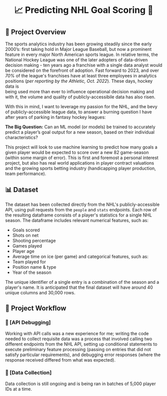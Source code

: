 <div align="center">

# 📈 Predicting NHL Goal Scoring 🏒

</div>

## 🎯 Project Overview

The sports analytics industry has been growing steadily since the early 2000’s:  first taking hold in Major League Baseball, but now a prominent feature in every major North American sports league.  In relative terms, the National Hockey League was one of the later adopters of data-driven decision making - ten years ago a franchise with a single data analyst would be considered on the forefront of adoption.  Fast forward to 2023, and over *70%* of the league's franchises have at least three employees in analytics positions (*per reporting by the Athletic, Oct. 2022*).  These days, hockey data is  
being used more than ever to influence operational decision making and with it, the volume and quality of publicly-accessibile data has also risen.

With this in mind, I want to leverage my passion for the NHL, and the bevy of publicly-accessible league data, to answer a burning question I have after years of parking in fantasy hockey leagues: 

**The Big Question:**  Can an ML model (or models) be trained to accurately predict a player’s goal output for a new season, based on their individual characteristics?

This project will look to use machine learning to predict how many goals a given player would be expected to score over a new 82 game-season (within some margin of error).  This is first and foremost a personal interest project, but also has real world applications in player contract valuations and the growing sports betting industry (handicapping player production, team performance).


## 📊 Dataset

The dataset has been collected directly from the NHL's publicly-accessible API, using pull requests from the `people` and `stats` endpoints.  Each row of the resulting dataframe consists of a player's statistics for a single NHL season.  The dataframe includes relevant numerical features, such as:
  - Goals scored
  - Shots on net
  - Shooting percentage
  - Games played
  - Player age
  - Average time on ice (per game)
and categorical features, such as:
  - Team played for
  - Position name & type
  - Year of the season

The unique identifier of a single entry is a combination of the season and a player's name.  It is anticipated that the final dataset will have around 40 unique columns and 30,000 rows.  


## 🚀 Project Workflow

### 🐛 [API Debugging]
Working with API calls was a new experience for me; writing the code needed to collect requisite data was a process that involved calling two different endpoints from the NHL API, setting up conditional statements to execute preliminary feature processing (passing on entries that did not satisfy particular requirements), and debugging error responses (where the response received differed from what was expected).

### 💾 [Data Collection]
Data collection is still ongoing and is being ran in batches of 5,000 player IDs at a time.

